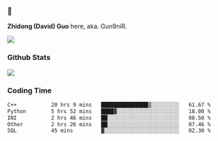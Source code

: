 ### 👋 

**Zhidong (David) Guo** here, aka. Gun9niR.

![](https://komarev.com/ghpvc/?username=Gun9niR&label=Total+Views)

### Github Stats

<img src="https://github-readme-stats.vercel.app/api?username=Gun9niR&count_private=true&show_icons=true&theme=vue-dark&hide_title=true">

### Coding Time

<!--START_SECTION:waka-->

```txt
C++           20 hrs 9 mins   ███████████████▒░░░░░░░░░   61.67 %
Python        5 hrs 52 mins   ████▓░░░░░░░░░░░░░░░░░░░░   18.00 %
INI           2 hrs 46 mins   ██░░░░░░░░░░░░░░░░░░░░░░░   08.50 %
Other         2 hrs 26 mins   ██░░░░░░░░░░░░░░░░░░░░░░░   07.46 %
SQL           45 mins         ▓░░░░░░░░░░░░░░░░░░░░░░░░   02.30 %
```

<!--END_SECTION:waka-->
